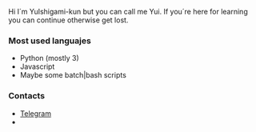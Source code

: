 Hi I´m YuIshigami-kun but you can call me Yui. If you´re here for learning you can continue otherwise get lost.

### Most used languajes
- Python (mostly 3)
- Javascript
- Maybe some batch|bash scripts

### Contacts
- [Telegram](http://t.me/darKLC_87)
- 
